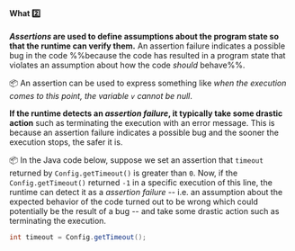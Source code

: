 <link rel="stylesheet" href="{{baseUrl}}/css/textbook.css">

<div class="website-content">

<div id="title">

#### What :two:

</div>

<div id="body">

**_Assertions_ are used to define assumptions about the program state so that the runtime can verify them.** An assertion failure indicates a possible bug in the code %%because the code has resulted in a program state that violates an assumption about how the code _should_ behave%%.

<tip-box> 

:package: An assertion can be used to express something like _when the execution comes to this point, the variable `v` cannot be null_. 

</tip-box>
 
**If the runtime detects an _assertion failure_, it typically take some drastic action** such as terminating the execution with an error message. This is because an assertion failure indicates a possible bug and the sooner the execution stops, the safer it is.

<tip-box>

:package: In the Java code below, suppose we set an assertion that `timeout` returned by `Config.getTimeout()` is greater than `0`. Now, if the `Config.getTimeout()` returned `-1` in a specific execution of this line, the runtime can detect it as a _assertion failure_ -- i.e. an assumption about the expected behavior of the code turned out to be wrong which could potentially be the result of a bug -- and take some drastic action such as terminating the execution.

```java
int timeout = Config.getTimeout(); 
```

</tip-box>

</div>

<div id="extras">
<div>

</div>
